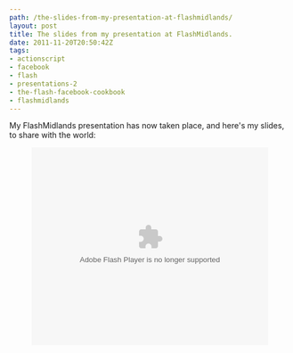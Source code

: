 ```yaml
---
path: /the-slides-from-my-presentation-at-flashmidlands/
layout: post
title: The slides from my presentation at FlashMidlands.
date: 2011-11-20T20:50:42Z
tags:
- actionscript
- facebook
- flash
- presentations-2
- the-flash-facebook-cookbook
- flashmidlands
---
```


My FlashMidlands presentation has now taken place, and here's my slides, to share with the world:
<div id="__ss_10244463" style="width: 425px; margin: 0 auto;"><object id="__sse10244463" width="425" height="355" classid="clsid:d27cdb6e-ae6d-11cf-96b8-444553540000" codebase="http://download.macromedia.com/pub/shockwave/cabs/flash/swflash.cab#version=6,0,40,0"><param name="allowFullScreen" value="true" /><param name="allowScriptAccess" value="always" /><param name="wmode" value="transparent" /><param name="src" value="http://static.slidesharecdn.com/swf/ssplayer2.swf?doc=flashmidlandspresentation-uploadversion-111120140803-phpapp02&amp;stripped_title=the-flash-facebook-cookbook-flashmidlands&amp;userName=psyked" /><param name="allowscriptaccess" value="always" /><param name="allowfullscreen" value="true" /><embed id="__sse10244463" width="425" height="355" type="application/x-shockwave-flash" src="http://static.slidesharecdn.com/swf/ssplayer2.swf?doc=flashmidlandspresentation-uploadversion-111120140803-phpapp02&amp;stripped_title=the-flash-facebook-cookbook-flashmidlands&amp;userName=psyked" allowFullScreen="true" allowScriptAccess="always" wmode="transparent" allowscriptaccess="always" allowfullscreen="true" /></object></div>